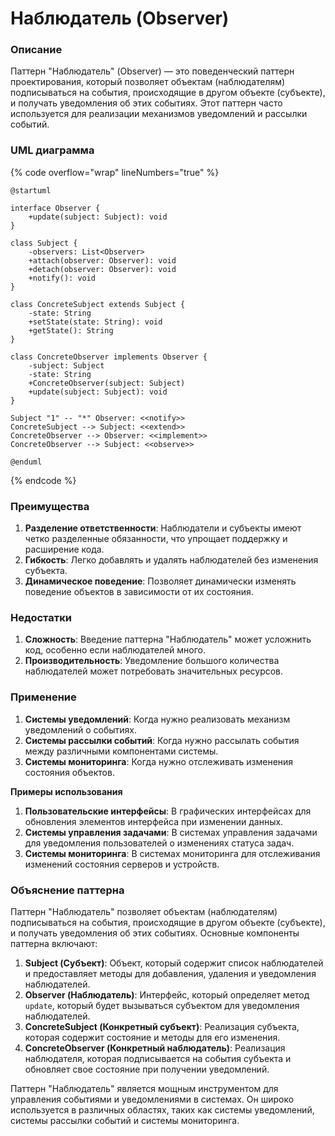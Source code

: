 # Наблюдатель (Observer)

### **Описание**

Паттерн "Наблюдатель" (Observer) — это поведенческий паттерн проектирования, который позволяет объектам (наблюдателям) подписываться на события, происходящие в другом объекте (субъекте), и получать уведомления об этих событиях. Этот паттерн часто используется для реализации механизмов уведомлений и рассылки событий.

### **UML диаграмма**

{% code overflow="wrap" lineNumbers="true" %}
```plaintext
@startuml

interface Observer {
    +update(subject: Subject): void
}

class Subject {
    -observers: List<Observer>
    +attach(observer: Observer): void
    +detach(observer: Observer): void
    +notify(): void
}

class ConcreteSubject extends Subject {
    -state: String
    +setState(state: String): void
    +getState(): String
}

class ConcreteObserver implements Observer {
    -subject: Subject
    -state: String
    +ConcreteObserver(subject: Subject)
    +update(subject: Subject): void
}

Subject "1" -- "*" Observer: <<notify>>
ConcreteSubject --> Subject: <<extend>>
ConcreteObserver --> Observer: <<implement>>
ConcreteObserver --> Subject: <<observe>>

@enduml
```
{% endcode %}

### **Преимущества**

1. **Разделение ответственности**: Наблюдатели и субъекты имеют четко разделенные обязанности, что упрощает поддержку и расширение кода.
2. **Гибкость**: Легко добавлять и удалять наблюдателей без изменения субъекта.
3. **Динамическое поведение**: Позволяет динамически изменять поведение объектов в зависимости от их состояния.

### **Недостатки**

1. **Сложность**: Введение паттерна "Наблюдатель" может усложнить код, особенно если наблюдателей много.
2. **Производительность**: Уведомление большого количества наблюдателей может потребовать значительных ресурсов.

### **Применение**

1. **Системы уведомлений**: Когда нужно реализовать механизм уведомлений о событиях.
2. **Системы рассылки событий**: Когда нужно рассылать события между различными компонентами системы.
3. **Системы мониторинга**: Когда нужно отслеживать изменения состояния объектов.

**Примеры использования**

1. **Пользовательские интерфейсы**: В графических интерфейсах для обновления элементов интерфейса при изменении данных.
2. **Системы управления задачами**: В системах управления задачами для уведомления пользователей о изменениях статуса задач.
3. **Системы мониторинга**: В системах мониторинга для отслеживания изменений состояния серверов и устройств.

### **Объяснение паттерна**

Паттерн "Наблюдатель" позволяет объектам (наблюдателям) подписываться на события, происходящие в другом объекте (субъекте), и получать уведомления об этих событиях. Основные компоненты паттерна включают:

1. **Subject (Субъект)**: Объект, который содержит список наблюдателей и предоставляет методы для добавления, удаления и уведомления наблюдателей.
2. **Observer (Наблюдатель)**: Интерфейс, который определяет метод `update`, который будет вызываться субъектом для уведомления наблюдателей.
3. **ConcreteSubject (Конкретный субъект)**: Реализация субъекта, которая содержит состояние и методы для его изменения.
4. **ConcreteObserver (Конкретный наблюдатель)**: Реализация наблюдателя, которая подписывается на события субъекта и обновляет свое состояние при получении уведомлений.

Паттерн "Наблюдатель" является мощным инструментом для управления событиями и уведомлениями в системах. Он широко используется в различных областях, таких как системы уведомлений, системы рассылки событий и системы мониторинга.

